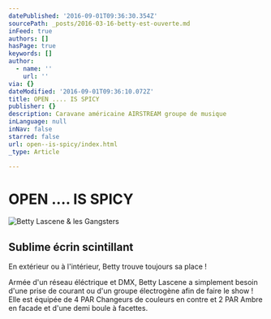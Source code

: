 ```yaml
---
datePublished: '2016-09-01T09:36:30.354Z'
sourcePath: _posts/2016-03-16-betty-est-ouverte.md
inFeed: true
authors: []
hasPage: true
keywords: []
author:
  - name: ''
    url: ''
via: {}
dateModified: '2016-09-01T09:36:10.072Z'
title: OPEN .... IS SPICY
publisher: {}
description: Caravane américaine AIRSTREAM groupe de musique
inLanguage: null
inNav: false
starred: false
url: open--is-spicy/index.html
_type: Article

---
```

# OPEN .... IS SPICY
![Betty Lascene & les Gangsters](https://s3-us-west-2.amazonaws.com/the-grid-img/p/2950e8ae6cd2248ff6222c02ae515ddc133a68d3.jpg)

## Sublime écrin scintillant

En extérieur ou à l'intérieur, Betty trouve toujours sa place !

Armée d'un réseau éléctrique et DMX, Betty Lascene a simplement besoin d'une prise de courant ou d'un groupe électrogène afin de faire le show ! Elle est équipée de 4 PAR Changeurs de couleurs en contre et 2 PAR Ambre en facade et d'une demi boule à facettes.